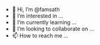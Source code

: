- 👋 Hi, I’m @famsath
- 👀 I’m interested in ...
- 🌱 I’m currently learning ...
- 💞️ I’m looking to collaborate on ...
- 📫 How to reach me ...

<!---
famsath/famsath is a ✨ special ✨ repository because its `README.md` (this file) appears on your GitHub profile.
You can click the Preview link to take a look at your changes.
--->
